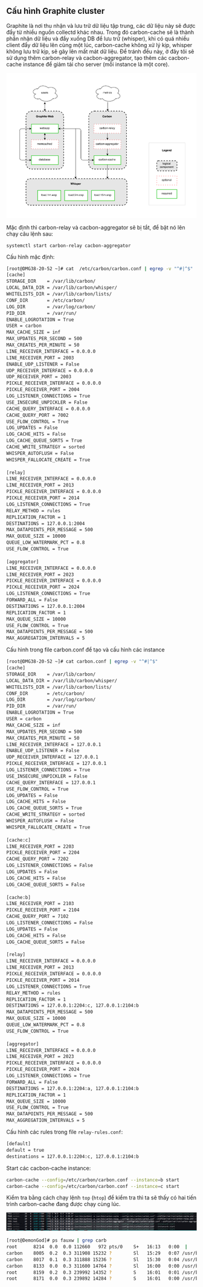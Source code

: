 ## Cấu hình Graphite cluster

Graphite là nơi thu nhận và lưu trữ dữ liệu tập trung, các dữ liệu này sẽ được đẩy từ nhiều nguồn collectd khác nhau. Trong đó carbon-cache sẽ là thành phần nhận dữ liệu và đẩy xuống DB để lưu trữ (whisper), khi có quá nhiều client đẩy dữ liệu lên cùng một lúc, carbon-cache không xử lý kịp, whisper không lưu trữ kịp, sẽ gây lên mất mát dữ liệu. Để tránh đều này, ở đây tôi sẽ sử dụng thêm carbon-relay và cacbon-aggregator, tạo thêm các cacbon-cache instance để giảm tải cho server (mỗi instance là một core).

<img src="../img/4.png">

Mặc định thì carbon-relay và cacbon-aggregator sẽ bị tắt, để bật nó lên chạy câu lệnh sau:

    systemctl start carbon-relay cacbon-aggregator

Cấu hình mặc định:

```sh
[root@DMG38-20-52 ~]# cat  /etc/carbon/carbon.conf | egrep -v "^#|^$"
[cache]
STORAGE_DIR    = /var/lib/carbon/
LOCAL_DATA_DIR = /var/lib/carbon/whisper/
WHITELISTS_DIR = /var/lib/carbon/lists/
CONF_DIR       = /etc/carbon/
LOG_DIR        = /var/log/carbon/
PID_DIR        = /var/run/
ENABLE_LOGROTATION = True
USER = carbon
MAX_CACHE_SIZE = inf
MAX_UPDATES_PER_SECOND = 500
MAX_CREATES_PER_MINUTE = 50
LINE_RECEIVER_INTERFACE = 0.0.0.0
LINE_RECEIVER_PORT = 2003
ENABLE_UDP_LISTENER = False
UDP_RECEIVER_INTERFACE = 0.0.0.0
UDP_RECEIVER_PORT = 2003
PICKLE_RECEIVER_INTERFACE = 0.0.0.0
PICKLE_RECEIVER_PORT = 2004
LOG_LISTENER_CONNECTIONS = True
USE_INSECURE_UNPICKLER = False
CACHE_QUERY_INTERFACE = 0.0.0.0
CACHE_QUERY_PORT = 7002
USE_FLOW_CONTROL = True
LOG_UPDATES = False
LOG_CACHE_HITS = False
LOG_CACHE_QUEUE_SORTS = True
CACHE_WRITE_STRATEGY = sorted
WHISPER_AUTOFLUSH = False
WHISPER_FALLOCATE_CREATE = True

[relay]
LINE_RECEIVER_INTERFACE = 0.0.0.0
LINE_RECEIVER_PORT = 2013
PICKLE_RECEIVER_INTERFACE = 0.0.0.0
PICKLE_RECEIVER_PORT = 2014
LOG_LISTENER_CONNECTIONS = True
RELAY_METHOD = rules
REPLICATION_FACTOR = 1
DESTINATIONS = 127.0.0.1:2004
MAX_DATAPOINTS_PER_MESSAGE = 500
MAX_QUEUE_SIZE = 10000
QUEUE_LOW_WATERMARK_PCT = 0.8
USE_FLOW_CONTROL = True

[aggregator]
LINE_RECEIVER_INTERFACE = 0.0.0.0
LINE_RECEIVER_PORT = 2023
PICKLE_RECEIVER_INTERFACE = 0.0.0.0
PICKLE_RECEIVER_PORT = 2024
LOG_LISTENER_CONNECTIONS = True
FORWARD_ALL = False
DESTINATIONS = 127.0.0.1:2004
REPLICATION_FACTOR = 1
MAX_QUEUE_SIZE = 10000
USE_FLOW_CONTROL = True
MAX_DATAPOINTS_PER_MESSAGE = 500
MAX_AGGREGATION_INTERVALS = 5
```

Cấu hình trong file carbon.conf để tạo và cấu hình các instance

```sh
[root@DMG38-20-52 ~]# cat carbon.conf | egrep -v "^#|^$"
[cache]
STORAGE_DIR    = /var/lib/carbon/
LOCAL_DATA_DIR = /var/lib/carbon/whisper/
WHITELISTS_DIR = /var/lib/carbon/lists/
CONF_DIR       = /etc/carbon/
LOG_DIR        = /var/log/carbon/
PID_DIR        = /var/run/
ENABLE_LOGROTATION = True
USER = carbon
MAX_CACHE_SIZE = inf
MAX_UPDATES_PER_SECOND = 500
MAX_CREATES_PER_MINUTE = 50
LINE_RECEIVER_INTERFACE = 127.0.0.1
ENABLE_UDP_LISTENER = False
UDP_RECEIVER_INTERFACE = 127.0.0.1
PICKLE_RECEIVER_INTERFACE = 127.0.0.1
LOG_LISTENER_CONNECTIONS = True
USE_INSECURE_UNPICKLER = False
CACHE_QUERY_INTERFACE = 127.0.0.1
USE_FLOW_CONTROL = True
LOG_UPDATES = False
LOG_CACHE_HITS = False
LOG_CACHE_QUEUE_SORTS = True
CACHE_WRITE_STRATEGY = sorted
WHISPER_AUTOFLUSH = False
WHISPER_FALLOCATE_CREATE = True

[cache:c]
LINE_RECEIVER_PORT = 2203
PICKLE_RECEIVER_PORT = 2204
CACHE_QUERY_PORT = 7202
LOG_LISTENER_CONNECTIONS = False
LOG_UPDATES = False
LOG_CACHE_HITS = False
LOG_CACHE_QUEUE_SORTS = False

[cache:b]
LINE_RECEIVER_PORT = 2103
PICKLE_RECEIVER_PORT = 2104
CACHE_QUERY_PORT = 7102
LOG_LISTENER_CONNECTIONS = False
LOG_UPDATES = False
LOG_CACHE_HITS = False
LOG_CACHE_QUEUE_SORTS = False

[relay]
LINE_RECEIVER_INTERFACE = 0.0.0.0
LINE_RECEIVER_PORT = 2013
PICKLE_RECEIVER_INTERFACE = 0.0.0.0
PICKLE_RECEIVER_PORT = 2014
LOG_LISTENER_CONNECTIONS = True
RELAY_METHOD = rules
REPLICATION_FACTOR = 1
DESTINATIONS = 127.0.0.1:2204:c, 127.0.0.1:2104:b
MAX_DATAPOINTS_PER_MESSAGE = 500
MAX_QUEUE_SIZE = 10000
QUEUE_LOW_WATERMARK_PCT = 0.8
USE_FLOW_CONTROL = True

[aggregator]
LINE_RECEIVER_INTERFACE = 0.0.0.0
LINE_RECEIVER_PORT = 2023
PICKLE_RECEIVER_INTERFACE = 0.0.0.0
PICKLE_RECEIVER_PORT = 2024
LOG_LISTENER_CONNECTIONS = True
FORWARD_ALL = False
DESTINATIONS = 127.0.0.1:2204:a, 127.0.0.1:2104:b
REPLICATION_FACTOR = 1
MAX_QUEUE_SIZE = 10000
USE_FLOW_CONTROL = True
MAX_DATAPOINTS_PER_MESSAGE = 500
MAX_AGGREGATION_INTERVALS = 5
```

Cấu hình các rules trong file `relay-rules.conf`:

```sh
[default]
default = true
destinations = 127.0.0.1:2204:c, 127.0.0.1:2104:b
```

Start các cacbon-cache instance:

```sh
carbon-cache --config=/etc/carbon/carbon.conf --instance=b start
carbon-cache --config=/etc/carbon/carbon.conf --instance=c start
```

Kiểm tra bằng cách chạy lệnh `top` (`htop`) để kiểm tra thì ta sẽ thấy có hai tiến trình carbon-cache đang được chạy cùng lúc.

<img src="../img/2.png">

```sh
[root@DemonGod]# ps fauxw | grep carb
root      8214  0.0  0.0 112660   972 pts/0    S+   16:13   0:00  |       \_ grep --color=auto carb
carbon    8005  0.2  0.3 311908 15232 ?        Sl   15:29   0:07 /usr/bin/python2 -s /usr/bin/carbon-cache --config=/etc/carbon/carbon.conf --instance=b start
carbon    8017  0.1  0.3 311888 15236 ?        Sl   15:30   0:04 /usr/bin/python2 -s /usr/bin/carbon-cache --config=/etc/carbon/carbon.conf --instance=c start
carbon    8133  0.0  0.3 311600 14764 ?        Sl   16:00   0:00 /usr/bin/python2 -s /usr/bin/carbon-cache --config=/etc/carbon/carbon.conf --pidfile=/var/run/carbon-cache.pid --logdir=/var/log/carbon/ start
root      8159  0.2  0.3 239992 14352 ?        S    16:01   0:01 /usr/bin/python2 -s /usr/bin/carbon-relay --config=/etc/carbon/carbon.conf --pidfile=/var/run/carbon-relay.pid --logdir=/var/log/carbon/ start
root      8171  0.0  0.3 239892 14284 ?        S    16:01   0:00 /usr/bin/python2 -s /usr/bin/carbon-aggregator --config=/etc/carbon/carbon.conf --pidfile=/var/run/carbon-aggregator.pid --logdir=/var/log/carbon/ start
```
